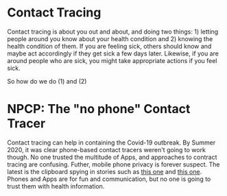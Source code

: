 # Contact Tracing

Contact tracing is about you out and about, and doing two things: 1) letting people around you know about your health condition and 2) knowing the health condition of them. If you are feeling sick, others should know and maybe act accordingly if they get sick a few days later.  Likewise, if you are around people who are sick, you might take appropriate actions if you feel sick.

So how do we do (1) and (2)

# NPCP: The "no phone" Contact Tracer

Contact tracing can help in containing the Covid-19 outbreak. By Summer 2020, it was clear phone-based contact tracers weren't going to work though. No one trusted the multitude of Apps, and approaches to contract tracing are confusing.  Futher, mobile phone privacy is forever suspect. The latest is the clipboard spying in stories such as [this one](https://www.computing.co.uk/news/4017082/tiktok-spying-clipboard-researchers-warn-iphone-users) and [this one](https://www.forbes.com/sites/daveywinder/2020/07/04/apple-ios-14-catches-microsofts-linkedin-spying-on-clipboard-tiktok-apps-privacy-iphone-ipad-macbook/#ecac5085896e). Phones and Apps are for fun and communication, but no one is going to trust them with health information.





